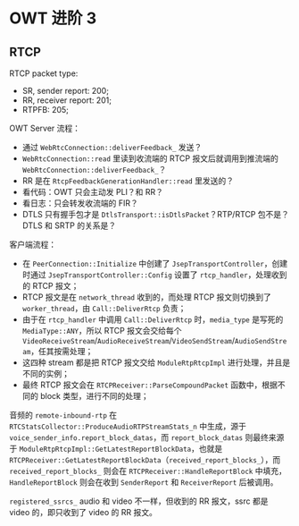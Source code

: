 # OWT 进阶 3

## RTCP

RTCP packet type:

+ SR, sender report: 200;
+ RR, receiver report: 201;
+ RTPFB: 205;

OWT Server 流程：

+ 通过 `WebRtcConnection::deliverFeedback_` 发送？
+ `WebRtcConnection::read` 里读到收流端的 RTCP 报文后就调用到推流端的 `WebRtcConnection::deliverFeedback_`？
+ RR 是在 `RtcpFeedbackGenerationHandler::read` 里发送的？
+ 看代码：OWT 只会主动发 PLI？和 RR？
+ 看日志：只会转发收流端的 FIR？
+ DTLS 只有握手包才是 `DtlsTransport::isDtlsPacket`？RTP/RTCP 包不是？DTLS 和 SRTP 的关系是？

客户端流程：

+ 在 `PeerConnection::Initialize` 中创建了 `JsepTransportController`，创建时通过 `JsepTransportController::Config` 设置了 `rtcp_handler`，处理收到的 RTCP 报文；
+ RTCP 报文是在 `network_thread` 收到的，而处理 RTCP 报文则切换到了 `worker_thread`，由 `Call::DeliverRtcp` 负责；
+ 由于在 `rtcp_handler` 中调用 `Call::DeliverRtcp` 时，`media_type` 是写死的 `MediaType::ANY`，所以 RTCP 报文会交给每个 `VideoReceiveStream`/`AudioReceiveStream`/`VideoSendStream`/`AudioSendStream`，任其按需处理；
+ 这四种 stream 都是把 RTCP 报文交给 `ModuleRtpRtcpImpl` 进行处理，并且是不同的实例；
+ 最终 RTCP 报文会在 `RTCPReceiver::ParseCompoundPacket` 函数中，根据不同的 block 类型，进行不同的处理；

音频的 `remote-inbound-rtp` 在 `RTCStatsCollector::ProduceAudioRTPStreamStats_n` 中生成，源于 `voice_sender_info.report_block_datas`，而 `report_block_datas` 则最终来源于 `ModuleRtpRtcpImpl::GetLatestReportBlockData`，也就是 `RTCPReceiver::GetLatestReportBlockData`（`received_report_blocks_`），而 `received_report_blocks_` 则会在 `RTCPReceiver::HandleReportBlock` 中填充，`HandleReportBlock` 则会在收到 `SenderReport` 和 `ReceiverReport` 后被调用。

`registered_ssrcs_` audio 和 video 不一样，但收到的 RR 报文，ssrc 都是 video 的，即只收到了 video 的 RR 报文。
